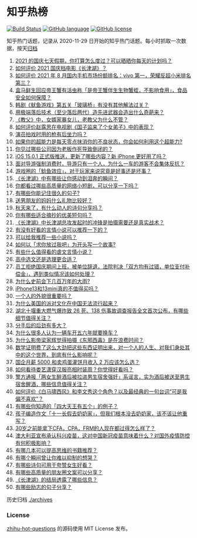 # 知乎热榜
[![Build Status](https://github.com/ToWeLong/zhihu-hot-questions/workflows/CI/badge.svg)](https://github.com/ToWeLong/zhihu-hot-questions/actions)
[![GitHub language](https://img.shields.io/badge/language-golang-orange.svg)](https://golang.org/)
[![GitHub license](https://img.shields.io/github/license/ToWeLong/zhihu-hot-questions)](https://github.com/ToWeLong/zhihu-hot-questions/blob/main/LICENSE)

知乎热门话题，记录从 2020-11-29 日开始的知乎热门话题。每小时抓取一次数据，按天[归档](./archives)

<!-- BEGIN -->

1. [2021 的国庆七天假期，你打算怎么度过？可以晒晒你每天的计划吗？](https://www.zhihu.com/question/489147712)
1. [如何评价 2021 国庆档电影《长津湖》？](https://www.zhihu.com/question/488992270)
1. [如何评价 2021 年 8 月国内手机市场份额排名：vivo 第一，荣耀反超小米排名第三？](https://www.zhihu.com/question/489942463)
1. [盒马鲜生回应帝王蟹有活虫称「是帝王蟹伴生生物蟹蛭，不影响食用」，食品安全如何保障？](https://www.zhihu.com/question/489992620)
1. [韩剧《鱿鱼游戏》第五关「玻璃桥」有没有其他解法过关？](https://www.zhihu.com/question/487683078)
1. [用极端落后技术（至少落后两代）造先进武器会造出什么奇葩来？](https://www.zhihu.com/question/478170187)
1. [《教父》中，女婿家暴女儿，老教父为什么不管？](https://www.zhihu.com/question/277718004)
1. [如何评价赵露思在电视剧《国子监来了个女弟子》中的表现？](https://www.zhihu.com/question/488238797)
1. [演员拍戏时用的枪有后坐力吗？](https://www.zhihu.com/question/265851341)
1. [如果你的超能力是每天零点抹消你的不良状态，你会如何利用这个超能力?](https://www.zhihu.com/question/485561972)
1. [你见过哪些公司因为老板作死导致倒闭的？](https://www.zhihu.com/question/295095096)
1. [iOS 15.0.1 正式版推送，更新了哪些内容？新 iPhone 更好用了吗？](https://www.zhihu.com/question/490253830)
1. [面对导游强制消费时，导游只有一个人，为什么一车的游客不会集体反抗？](https://www.zhihu.com/question/480068075)
1. [游戏圈的「鲶鱼效应」，对于玩家来说究竟是好事还是坏事？](https://www.zhihu.com/question/490260665)
1. [《长津湖》中有哪些让你感动到泪奔的瞬间？](https://www.zhihu.com/question/489855039)
1. [你都看过哪些高质量的网络小短剧，可以分享一下吗？](https://www.zhihu.com/question/490245508)
1. [有哪些你能记住很久的句子?](https://www.zhihu.com/question/486440176)
1. [送男朋友的妈妈什么礼物比较好？](https://www.zhihu.com/question/20716488)
1. [秋天来了，有什么动人的诗句分享吗？](https://www.zhihu.com/question/483169792)
1. [你有哪些适合摘抄的优美短句吗？](https://www.zhihu.com/question/483329420)
1. [《长津湖》中长津湖总攻发起时的冲锋是拍摄需要还是真实战术？](https://www.zhihu.com/question/490117216)
1. [有没有好看的言情小说可以推荐一下的？](https://www.zhihu.com/question/480723690)
1. [可以给我推荐一些小说吗？](https://www.zhihu.com/question/480514302)
1. [如何以「求你放过我吧」为开头写一个故事?](https://www.zhihu.com/question/479773444)
1. [有些什么值得看的虐文言情小说？](https://www.zhihu.com/question/483524366)
1. [高中选文还是选理更合适？](https://www.zhihu.com/question/484713625)
1. [员工拒绝国庆期间上班，被单位辞退，法院判决「双方均有过错，单位支付补偿金」，遇到类似情况该如何处理？](https://www.zhihu.com/question/490140948)
1. [为什么史前会下几百万年的大雨?](https://www.zhihu.com/question/375319488)
1. [iPhone13和13mini真的不值得买吗？](https://www.zhihu.com/question/487948850)
1. [一个人的外貌很重要吗？](https://www.zhihu.com/question/489081507)
1. [为什么美国的派对文化在中国无法流行起来？](https://www.zhihu.com/question/20445088)
1. [湖北十堰重大燃气爆炸致 26 死、138 伤事故调查报告全文首次公布，有哪些细节值得关注？](https://www.zhihu.com/question/490228405)
1. [分手后的后劲有多大？](https://www.zhihu.com/question/440316118)
1. [为什么很多人认为一辆车开五六年就要换车？](https://www.zhihu.com/question/37958506)
1. [为什么影帝梁家辉觉得拍摄《东邪西毒》是在浪费时间？](https://www.zhihu.com/question/487151696)
1. [数学证明费了这么大劲把这些东西证明出来，对一个人的人生、对我们身处其中的这个世界，到底有什么影响呢？](https://www.zhihu.com/question/489676446)
1. [国企月薪  5000 和卖鸡蛋灌饼月收入 2 万应该怎么选？](https://www.zhihu.com/question/489234967)
1. [如何看待娄艺潇穿汉服亮相时装周？你觉得好看吗？](https://www.zhihu.com/question/489390731)
1. [警方通报「两女生醉酒后被拉进男生宿舍强奸」系谣言，实为酒后被送至男生宿舍醒酒，哪些信息值得关注？](https://www.zhihu.com/question/489676822)
1. [如何评价《白马啸西风》和李文秀这个角色？以及最经典的一句台词“可是我偏不喜欢”？](https://www.zhihu.com/question/30622355)
1. [有哪些你知道的「四大天王有五个」的例子？](https://www.zhihu.com/question/309766691)
1. [孩子编造作文「十一长假去奶奶家」，但我们根本没去奶奶家，该不该让他重写？](https://www.zhihu.com/question/489760728)
1. [30岁之前能拿下CFA，CPA，FRM的人现在都过得怎么样了？](https://www.zhihu.com/question/436562845)
1. [澳大利亚宣布承认科兴疫苗，这对中国新冠疫苗意味着什么？对国外疫情防控有何积极影响？](https://www.zhihu.com/question/490117833)
1. [有哪几本可以提高思维的书籍推荐？](https://www.zhihu.com/question/481720206)
1. [有哪个瞬间曾让你难以抑制的想哭？](https://www.zhihu.com/question/21781757)
1. [有哪些诗句可用于夸赞女生好看？](https://www.zhihu.com/question/432063155)
1. [有哪些高质量的朋友圈文案可以分享？](https://www.zhihu.com/question/481515057)
1. [《长津湖》的结局透露了哪些信息？](https://www.zhihu.com/question/489923828)
1. [有哪些励志的句子分享？](https://www.zhihu.com/question/334769372)

<!-- END -->

历史归档 [./archives](./archives)


### License
[zhihu-hot-questions](https://github.com/towelong/zhihu-hot-questions) 的源码使用 MIT License 发布。
